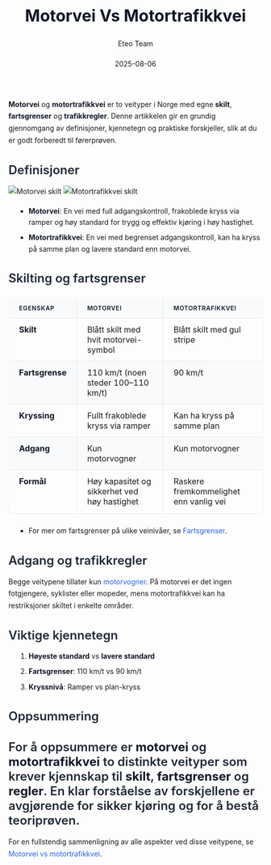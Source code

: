 ﻿---
title: "Motorvei Vs Motortrafikkvei"
date: 2025-08-06
draft: false
author: "Eteo Team"
description: "Guide to Motorvei Vs Motortrafikkvei for Norwegian driving theory exam."
categories: ["Driving Theory"]
tags: ["driving", "theory", "safety"]
featured_image: "/blogs/teori/motorvei-vs-motortrafikkvei/motorvei-vs-motortrafikkvei-image.svg"
---
<style>
/* Base text styling */
.article-content {
  font-family: 'Inter', -apple-system, BlinkMacSystemFont, 'Segoe UI', Roboto, Oxygen, Ubuntu, Cantarell, 'Open Sans', 'Helvetica Neue', sans-serif;
  line-height: 1.6;
  color: #1f2937;
  font-size: 16px;
}
/* Headers */
h1 {
  font-size: 2rem;
  font-weight: 700;
  margin: 2rem 0 1.5rem;
  color: #111827;
}
h2 {
  font-size: 1.5rem;
  font-weight: 600;
  margin: 2rem 0 1rem;
  color: #1f2937;
}
h3 {
  font-size: 1.25rem;
  font-weight: 600;
  margin: 1.5rem 0 0.75rem;
  color: #374151;
}
/* Paragraphs */
p {
  margin: 1rem 0;
  line-height: 1.7;
}
/* Lists */
ul, ol {
  margin: 1rem 0 1rem 1.5rem;
  padding-left: 1rem;
}
li {
  margin-bottom: 0.5rem;
  line-height: 1.6;
}
/* Bold and emphasis text */
strong, b {
  font-weight: 700 !important;
  color: #111827;
}
em, i {
  font-style: italic;
  color: #374151;
}
strong em, b i, em strong, i b {
  font-weight: 700 !important;
  font-style: italic;
  color: #111827;
}
/* Links */
a {
  color: #2563eb;
  text-decoration: none;
  transition: color 0.2s ease;
}
a:hover {
  color: #1d4ed8;
  text-decoration: underline;
}
/* Code blocks */
pre, code {
  font-family: 'SFMono-Regular', Consolas, 'Liberation Mono', Menlo, monospace;
  background-color: #f3f4f6;
  border-radius: 0.375rem;
  font-size: 0.875em;
}
pre {
  padding: 1rem;
  overflow-x: auto;
  margin: 1rem 0;
}
code {
  padding: 0.2em 0.4em;
}
/* Blockquotes */
blockquote {
  border-left: 4px solid #e5e7eb;
  margin: 1.5rem 0;
  padding: 0.75rem 1rem 0.75rem 1.5rem;
  background-color: #f9fafb;
  color: #4b5563;
  font-style: italic;
}
/* Tables */
table {
  margin: 1.5rem auto !important;
  border-collapse: collapse !important;
  width: 100% !important;
  max-width: 100%;
  box-shadow: 0 1px 3px rgba(0,0,0,0.1) !important;
  border-radius: 0.5rem !important;
  overflow: hidden !important;
  border: 1px solid #e5e7eb !important;
  display: table !important;
}
th, td {
  padding: 0.75rem 1.25rem !important;
  text-align: left !important;
  border: 1px solid #e5e7eb !important;
  vertical-align: top;
}
th {
  background-color: #f9fafb !important;
  font-weight: 600 !important;
  color: #111827 !important;
  text-transform: uppercase !important;
  font-size: 0.75rem !important;
  letter-spacing: 0.05em !important;
}
tr:nth-child(even) {
  background-color: #f9fafb !important;
}
tr:hover {
  background-color: #f3f4f6 !important;
}
/* Responsive adjustments */
@media (max-width: 768px) {
  .article-content {
    font-size: 15px;
  }
  h1 { font-size: 1.75rem; }
  h2 { font-size: 1.375rem; }
  h3 { font-size: 1.125rem; }
  table {
    display: block !important;
    overflow-x: auto !important;
    -webkit-overflow-scrolling: touch;
  }
}
</style>
**Motorvei** og **motortrafikkvei** er to veityper i Norge med egne **skilt**, **fartsgrenser** og **trafikkregler**. Denne artikkelen gir en grundig gjennomgang av definisjoner, kjennetegn og praktiske forskjeller, slik at du er godt forberedt til førerprøven.
## Definisjoner
![Motorvei skilt](/blogs/teori/motorvei-vs-motortrafikkvei/motorvei-skilt.svg)
![Motortrafikkvei skilt](/blogs/teori/motorvei-vs-motortrafikkvei/motortrafikkvei-skilt.svg)
* **Motorvei**: En vei med full adgangskontroll, frakoblede kryss via ramper og høy standard for trygg og effektiv kjøring i høy hastighet.
* **Motortrafikkvei**: En vei med begrenset adgangskontroll, kan ha kryss på samme plan og lavere standard enn motorvei.
## Skilting og fartsgrenser
| Egenskap            | Motorvei                                    | Motortrafikkvei                              |
|---------------------|----------------------------------------------|-----------------------------------------------|
| **Skilt**           | Blått skilt med hvit motorvei-symbol         | Blått skilt med gul stripe                    |
| **Fartsgrense**     | 110 km/t (noen steder 100–110 km/t)          | 90 km/t                                       |
| **Kryssing**        | Fullt frakoblede kryss via ramper            | Kan ha kryss på samme plan                    |
| **Adgang**          | Kun motorvogner                              | Kun motorvogner                               |
| **Formål**          | Høy kapasitet og sikkerhet ved høy hastighet | Raskere fremkommelighet enn vanlig vei        |
* For mer om fartsgrenser på ulike veinivåer, se [Fartsgrenser](/blogs/teori/fartsgrenser "Fartsgrenser - Oversikt over fartsgrenser i Norge").
## Adgang og trafikkregler
Begge veitypene tillater kun [motorvogner](/blogs/teori/motorvogn-definisjon "Motorvogn (definisjon)"). På motorvei er det ingen fotgjengere, syklister eller mopeder, mens motortrafikkvei kan ha restriksjoner skiltet i enkelte områder.
## Viktige kjennetegn
1. **Høyeste standard** vs **lavere standard**
2. **Fartsgrenser**: 110 km/t vs 90 km/t
3. **Kryssnivå**: Ramper vs plan-kryss
## Oppsummering
For å oppsummere er **motorvei** og **motortrafikkvei** to distinkte veityper som krever kjennskap til **skilt**, **fartsgrenser** og **regler**. En klar forståelse av forskjellene er avgjørende for sikker kjøring og for å bestå teoriprøven.
---
For en fullstendig sammenligning av alle aspekter ved disse veitypene, se [Motorvei vs motortrafikkvei](/blogs/teori/motorvei-vs-motortrafikkvei "Motorvei vs motortrafikkvei - Forskjeller, fartsgrenser og skilt").